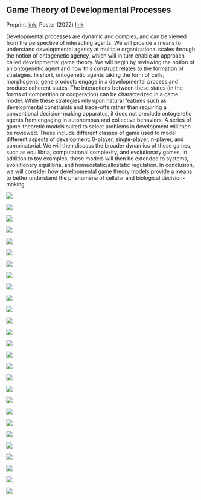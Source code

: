 ## Game Theory of Developmental Processes

Preprint [link](https://www.researchgate.net/publication/357510553_Game_Theory_of_Developmental_Processes), Poster (2022) [link](https://github.com/devoworm/Dynamics-Days/blob/main/Media%20Assets/Dynamics-Days-poster-2022.png)

Developmental processes are dynamic and complex, and can be viewed from the perspective of interacting agents. We will provide a means to understand developmental agency at multiple organizational scales through the notion of ontogenetic agency, which will in turn enable an approach called developmental game theory. We will begin by reviewing the notion of an ontogenetic agent and how this construct relates to the formation of strategies. In short, ontogenetic agents taking the form of cells, morphogens, gene products engage in a developmental process and produce coherent states. The interactions between these states (in the forms of competition or cooperation) can be characterized in a game model. While these strategies rely upon natural features such as developmental constraints and trade-offs rather than requiring a conventional decision-making apparatus, it does not preclude ontogenetic agents from engaging in autonomous and collective behaviors. A series of game-theoretic models suited to select problems in development will then be reviewed. These include different classes of game used to model different aspects of development: 0-player, single-player, n-player, and combinatorial. We will then discuss the broader dynamics of these games, such as equilibria, computational complexity, and evolutionary games. In addition to toy examples, these models will then be extended to systems, evolutionary equilibria, and homeostatic/allostatic regulation. In conclusion, we will consider how developmental game theory models provide a means to better understand the phenomena of cellular and biological decision-making.

<P>
  <IMG SRC = "https://github.com/devoworm/Dynamics-Days/blob/main/Media%20Assets/Slide1.png">
</P>
<P>
  <IMG SRC = "https://github.com/devoworm/Dynamics-Days/blob/main/Media%20Assets/Slide2.png">
</P>
<P>
  <IMG SRC = "https://github.com/devoworm/Dynamics-Days/blob/main/Media%20Assets/Slide3.png">
</P>
<P>
  <IMG SRC = "https://github.com/devoworm/Dynamics-Days/blob/main/Media%20Assets/Slide4.png">
</P>
<P>
  <IMG SRC = "https://github.com/devoworm/Dynamics-Days/blob/main/Media%20Assets/Slide5.png">
</P>
<P>
  <IMG SRC = "https://github.com/devoworm/Dynamics-Days/blob/main/Media%20Assets/Slide6.png">
</P>
<P>
  <IMG SRC = "https://github.com/devoworm/Dynamics-Days/blob/main/Media%20Assets/Slide7.png">
</P>
<P>
  <IMG SRC = "https://github.com/devoworm/Dynamics-Days/blob/main/Media%20Assets/Slide8.png">
</P>
<P>
  <IMG SRC = "https://github.com/devoworm/Dynamics-Days/blob/main/Media%20Assets/Slide9.png">
</P>
<P>
  <IMG SRC = "https://github.com/devoworm/Dynamics-Days/blob/main/Media%20Assets/Slide10.png">
</P>
<P>
  <IMG SRC = "https://github.com/devoworm/Dynamics-Days/blob/main/Media%20Assets/Slide11.png">
</P>
<P>
  <IMG SRC = "https://github.com/devoworm/Dynamics-Days/blob/main/Media%20Assets/Slide12.png">
</P>
<P>
  <IMG SRC = "https://github.com/devoworm/Dynamics-Days/blob/main/Media%20Assets/Slide13.png">
</P>
<P>
  <IMG SRC = "https://github.com/devoworm/Dynamics-Days/blob/main/Media%20Assets/Slide14.png">
</P>
<P>
  <IMG SRC = "https://github.com/devoworm/Dynamics-Days/blob/main/Media%20Assets/Slide15.png">
</P>
<P>
  <IMG SRC = "https://github.com/devoworm/Dynamics-Days/blob/main/Media%20Assets/Slide16.png">
</P>
<P>
  <IMG SRC = "https://github.com/devoworm/Dynamics-Days/blob/main/Media%20Assets/Slide17.png">
</P>
<P>
  <IMG SRC = "https://github.com/devoworm/Dynamics-Days/blob/main/Media%20Assets/Slide18.png">
</P>
<P>
  <IMG SRC = "https://github.com/devoworm/Dynamics-Days/blob/main/Media%20Assets/Slide19.png">
</P>
<P>
  <IMG SRC = "https://github.com/devoworm/Dynamics-Days/blob/main/Media%20Assets/Slide20.png">
</P>
<P>
  <IMG SRC = "https://github.com/devoworm/Dynamics-Days/blob/main/Media%20Assets/Slide21.png">
</P>
<P>
  <IMG SRC = "https://github.com/devoworm/Dynamics-Days/blob/main/Media%20Assets/Slide22.png">
</P>
<P>
  <IMG SRC = "https://github.com/devoworm/Dynamics-Days/blob/main/Media%20Assets/Slide23.png">
</P>
<P>
  <IMG SRC = "https://github.com/devoworm/Dynamics-Days/blob/main/Media%20Assets/Slide24.png">
</P>
<P>
  <IMG SRC = "https://github.com/devoworm/Dynamics-Days/blob/main/Media%20Assets/Slide25.png">
</P>
<P>
  <IMG SRC = "https://github.com/devoworm/Dynamics-Days/blob/main/Media%20Assets/Slide26.png">
</P>
<P>
  <IMG SRC = "https://github.com/devoworm/Dynamics-Days/blob/main/Media%20Assets/Slide27.png">
</P>
